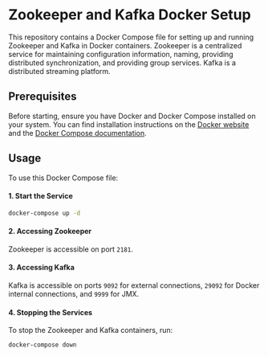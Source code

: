 # Zookeeper and Kafka Docker Setup

This repository contains a Docker Compose file for setting up and running Zookeeper and Kafka in Docker containers. Zookeeper is a centralized service for maintaining configuration information, naming, providing distributed synchronization, and providing group services. Kafka is a distributed streaming platform.

## Prerequisites

Before starting, ensure you have Docker and Docker Compose installed on your system. You can find installation instructions on the [Docker website](https://docs.docker.com/get-docker/) and the [Docker Compose documentation](https://docs.docker.com/compose/install/).

## Usage

To use this Docker Compose file:

#### 1. Start the Service

```bash
docker-compose up -d
```

#### 2. Accessing Zookeeper

Zookeeper is accessible on port `2181`.

#### 3. Accessing Kafka

Kafka is accessible on ports `9092` for external connections, `29092` for Docker internal connections, and `9999` for JMX.

#### 4. Stopping the Services

To stop the Zookeeper and Kafka containers, run:

```
docker-compose down
```
